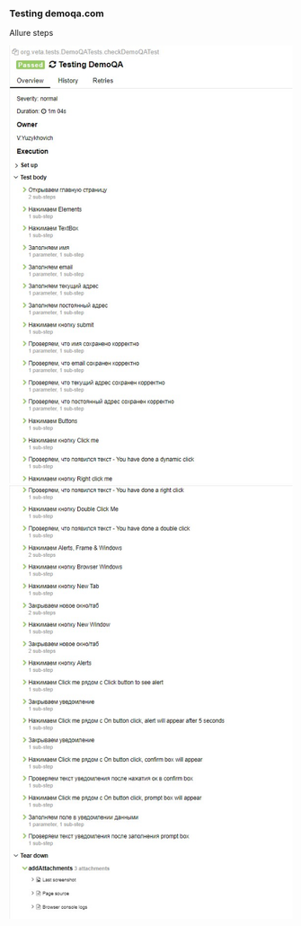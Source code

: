 ### Testing demoqa.com
Allure steps

<p align="left">
<img title="Allure Tests" src="images/rep.p1.jpg">
<img title="Allure Tests" src="images/rep.p2.jpg">
</p>


